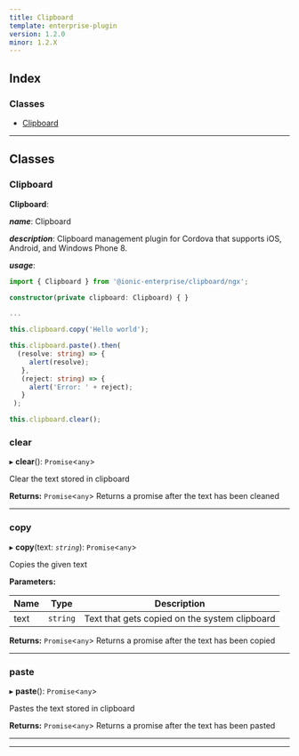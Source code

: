 ```yaml
---
title: Clipboard
template: enterprise-plugin
version: 1.2.0
minor: 1.2.X
---
```


<native-ent-install plugin-id="clipboard" variables=""></native-ent-install>

## Index

### Classes

* [Clipboard](#clipboard)

---

## Classes

<a id="clipboard"></a>

###  Clipboard

**Clipboard**: 

*__name__*: Clipboard

*__description__*: Clipboard management plugin for Cordova that supports iOS, Android, and Windows Phone 8.

*__usage__*:
 ```typescript
import { Clipboard } from '@ionic-enterprise/clipboard/ngx';

constructor(private clipboard: Clipboard) { }

...

this.clipboard.copy('Hello world');

this.clipboard.paste().then(
   (resolve: string) => {
      alert(resolve);
    },
    (reject: string) => {
      alert('Error: ' + reject);
    }
  );

this.clipboard.clear();
```

<a id="clipboard.clear"></a>

###  clear

▸ **clear**(): `Promise`<`any`>

Clear the text stored in clipboard

**Returns:** `Promise`<`any`>
Returns a promise after the text has been cleaned

___
<a id="clipboard.copy"></a>

###  copy

▸ **copy**(text: *`string`*): `Promise`<`any`>

Copies the given text

**Parameters:**

| Name | Type | Description |
| ------ | ------ | ------ |
| text | `string` |  Text that gets copied on the system clipboard |

**Returns:** `Promise`<`any`>
Returns a promise after the text has been copied

___
<a id="clipboard.paste"></a>

###  paste

▸ **paste**(): `Promise`<`any`>

Pastes the text stored in clipboard

**Returns:** `Promise`<`any`>
Returns a promise after the text has been pasted

___

___

